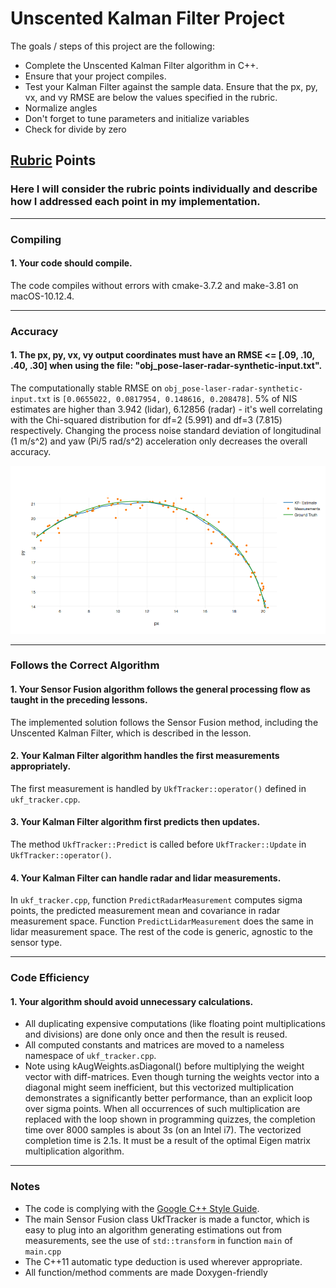 # Unscented Kalman Filter Project

The goals / steps of this project are the following:

* Complete the Unscented Kalman Filter algorithm in C++.
* Ensure that your project compiles.
* Test your Kalman Filter against the sample data. Ensure that the px, py, vx, and vy RMSE are below the values specified in the rubric.
* Normalize angles
* Don't forget to tune parameters and initialize variables
* Check for divide by zero

## [Rubric](https://review.udacity.com/#!/rubrics/783/view) Points
### Here I will consider the rubric points individually and describe how I addressed each point in my implementation.

---
### Compiling
#### 1. Your code should compile.  

The code compiles without errors with cmake-3.7.2 and make-3.81 on macOS-10.12.4.

---
### Accuracy
#### 1. The px, py, vx, vy output coordinates must have an RMSE <= [.09, .10, .40, .30] when using the file: "obj_pose-laser-radar-synthetic-input.txt".

The computationally stable RMSE on `obj_pose-laser-radar-synthetic-input.txt` is `[0.0655022, 0.0817954, 0.148616, 0.208478]`. 5% of NIS estimates are higher than 3.942 (lidar), 6.12856 (radar) - it's well correlating with the Chi-squared distribution for df=2 (5.991) and df=3 (7.815) respectively. Changing the process noise standard deviation of longitudinal (1 m/s^2) and yaw (Pi/5 rad/s^2) acceleration only decreases the overall accuracy.

<p align="center">
    <img src="./data/sample_plot.png" alt="Sample Plot" width="800"/>
</p>


---
### Follows the Correct Algorithm
#### 1. Your Sensor Fusion algorithm follows the general processing flow as taught in the preceding lessons.

The implemented solution follows the Sensor Fusion method, including the Unscented Kalman Filter, which is described in the lesson.


#### 2. Your Kalman Filter algorithm handles the first measurements appropriately.

The first measurement is handled by `UkfTracker::operator()` defined in `ukf_tracker.cpp`.


#### 3. Your Kalman Filter algorithm first predicts then updates.

The method `UkfTracker::Predict` is called before `UkfTracker::Update` in `UkfTracker::operator()`.


#### 4. Your Kalman Filter can handle radar and lidar measurements.

In `ukf_tracker.cpp`, function `PredictRadarMeasurement` computes sigma points, the predicted measurement mean and covariance in radar measurement space. Function `PredictLidarMeasurement` does the same in lidar measurement space. The rest of the code is generic, agnostic to the sensor type.

---
### Code Efficiency
#### 1. Your algorithm should avoid unnecessary calculations.

* All duplicating expensive computations (like floating point multiplications and divisions) are done only once and then the result is reused.
* All computed constants and matrices are moved to a nameless namespace of `ukf_tracker.cpp`.
* Note using kAugWeights.asDiagonal() before multiplying the weight vector with diff-matrices. Even though turning the weights vector into a diagonal might seem inefficient, but this vectorized multiplication demonstrates a significantly better performance, than an explicit loop over sigma points. When all occurrences of such multiplication are replaced with the loop shown in programming quizzes, the completion  time over 8000 samples is about 3s (on an Intel i7). The vectorized completion time is 2.1s. It must be a result of the optimal Eigen matrix multiplication algorithm.

---
### Notes

* The code is complying with the [Google C++ Style Guide](https://google.github.io/styleguide/cppguide.html).
* The main Sensor Fusion class UkfTracker is made a functor, which is easy to plug into an algorithm generating estimations out from measurements, see the use of `std::transform` in function `main` of `main.cpp`
* The C++11 automatic type deduction is used wherever appropriate.
* All function/method comments are made Doxygen-friendly

